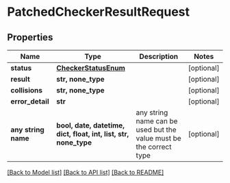 # PatchedCheckerResultRequest


## Properties
Name | Type | Description | Notes
------------ | ------------- | ------------- | -------------
**status** | [**CheckerStatusEnum**](CheckerStatusEnum.md) |  | [optional] 
**result** | **str, none_type** |  | [optional] 
**collisions** | **str, none_type** |  | [optional] 
**error_detail** | **str** |  | [optional] 
**any string name** | **bool, date, datetime, dict, float, int, list, str, none_type** | any string name can be used but the value must be the correct type | [optional]

[[Back to Model list]](../README.md#documentation-for-models) [[Back to API list]](../README.md#documentation-for-api-endpoints) [[Back to README]](../README.md)


